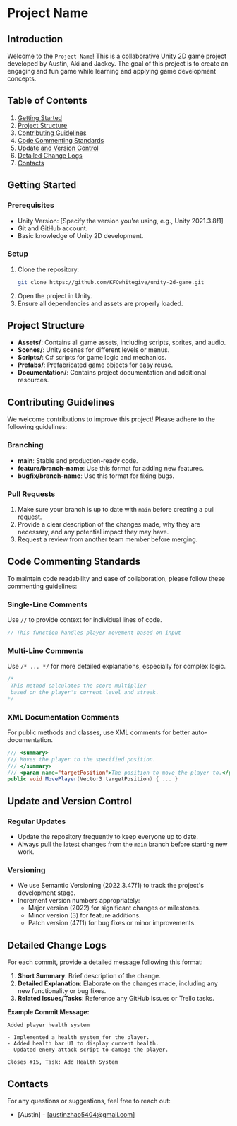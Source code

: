 
# **Project Name**

## **Introduction**
Welcome to the `Project Name`! This is a collaborative Unity 2D game project developed by Austin, Aki and Jackey. The goal of this project is to create an engaging and fun game while learning and applying game development concepts.

## **Table of Contents**
1. [Getting Started](#getting-started)
2. [Project Structure](#project-structure)
3. [Contributing Guidelines](#contributing-guidelines)
4. [Code Commenting Standards](#code-commenting-standards)
5. [Update and Version Control](#update-and-version-control)
6. [Detailed Change Logs](#detailed-change-logs)
7. [Contacts](#contacts)

## **Getting Started**
### Prerequisites
- Unity Version: [Specify the version you're using, e.g., Unity 2021.3.8f1]
- Git and GitHub account.
- Basic knowledge of Unity 2D development.

### Setup
1. Clone the repository:
    ```bash
    git clone https://github.com/KFCwhitegive/unity-2d-game.git
    ```
2. Open the project in Unity.
3. Ensure all dependencies and assets are properly loaded.

## **Project Structure**
- **Assets/**: Contains all game assets, including scripts, sprites, and audio.
- **Scenes/**: Unity scenes for different levels or menus.
- **Scripts/**: C# scripts for game logic and mechanics.
- **Prefabs/**: Prefabricated game objects for easy reuse.
- **Documentation/**: Contains project documentation and additional resources.

## **Contributing Guidelines**
We welcome contributions to improve this project! Please adhere to the following guidelines:

### Branching
- **main**: Stable and production-ready code.
- **feature/branch-name**: Use this format for adding new features.
- **bugfix/branch-name**: Use this format for fixing bugs.

### Pull Requests
1. Make sure your branch is up to date with `main` before creating a pull request.
2. Provide a clear description of the changes made, why they are necessary, and any potential impact they may have.
3. Request a review from another team member before merging.

## **Code Commenting Standards**
To maintain code readability and ease of collaboration, please follow these commenting guidelines:

### Single-Line Comments
Use `//` to provide context for individual lines of code.
```csharp
// This function handles player movement based on input
```

### Multi-Line Comments
Use `/* ... */` for more detailed explanations, especially for complex logic.
```csharp
/*
 This method calculates the score multiplier
 based on the player's current level and streak.
*/
```

### XML Documentation Comments
For public methods and classes, use XML comments for better auto-documentation.
```csharp
/// <summary>
/// Moves the player to the specified position.
/// </summary>
/// <param name="targetPosition">The position to move the player to.</param>
public void MovePlayer(Vector3 targetPosition) { ... }
```

## **Update and Version Control**
### Regular Updates
- Update the repository frequently to keep everyone up to date.
- Always pull the latest changes from the `main` branch before starting new work.

### Versioning
- We use Semantic Versioning (2022.3.47f1) to track the project's development stage.
- Increment version numbers appropriately:
  - Major version (2022) for significant changes or milestones.
  - Minor version (3) for feature additions.
  - Patch version (47f1) for bug fixes or minor improvements.

## **Detailed Change Logs**
For each commit, provide a detailed message following this format:
1. **Short Summary**: Brief description of the change.
2. **Detailed Explanation**: Elaborate on the changes made, including any new functionality or bug fixes.
3. **Related Issues/Tasks**: Reference any GitHub Issues or Trello tasks.

**Example Commit Message:**
```
Added player health system

- Implemented a health system for the player.
- Added health bar UI to display current health.
- Updated enemy attack script to damage the player.

Closes #15, Task: Add Health System
```

## **Contacts**
For any questions or suggestions, feel free to reach out:
- [Austin] - [austinzhao5404@gmail.com]

